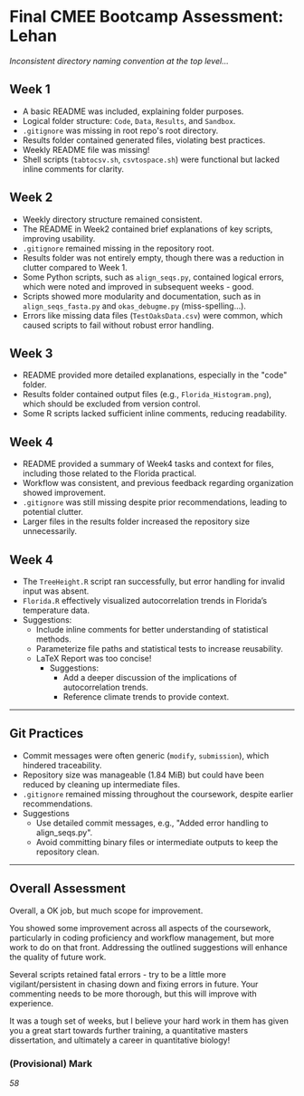 
# Final CMEE Bootcamp Assessment: Lehan

*Inconsistent directory naming convention at the top level...* 

## Week 1

  - A basic README was included, explaining folder purposes.
  - Logical folder structure: `Code`, `Data`, `Results`, and `Sandbox`.
  - `.gitignore` was missing in root repo's root directory.
  - Results folder contained generated files, violating best practices.
  - Weekly README file was missing!
  - Shell scripts (`tabtocsv.sh`, `csvtospace.sh`) were functional but lacked inline comments for clarity.

## Week 2
  - Weekly directory structure remained consistent.
  - The README in Week2 contained brief explanations of key scripts, improving usability.
  - `.gitignore` remained missing in the repository root.
  - Results folder was not entirely empty, though there was a reduction in clutter compared to Week 1.
- Some Python scripts, such as `align_seqs.py`, contained logical errors, which were noted and improved in subsequent weeks - good.
- Scripts showed more modularity and documentation, such as in `align_seqs_fasta.py` and `okas_debugme.py` (miss-spelling...).
- Errors like missing data files (`TestOaksData.csv`) were common, which caused scripts to fail without robust error handling.

## Week 3

  - README provided more detailed explanations, especially in the "code" folder.
  - Results folder contained output files (e.g., `Florida_Histogram.png`), which should be excluded from version control.
- Some R scripts lacked sufficient inline comments, reducing readability.

## Week 4

  - README provided a summary of Week4 tasks and context for files, including those related to the Florida practical.
  - Workflow was consistent, and previous feedback regarding organization showed improvement.
  - `.gitignore` was still missing despite prior recommendations, leading to potential clutter.
  - Larger files in the results folder increased the repository size unnecessarily.

## Week 4
- The `TreeHeight.R` script ran successfully, but error handling for invalid input was absent.
- `Florida.R` effectively visualized autocorrelation trends in Florida’s temperature data.
- Suggestions:
  - Include inline comments for better understanding of statistical methods.
  - Parameterize file paths and statistical tests to increase reusability.
  - LaTeX Report was too concise!
    - Suggestions:
      - Add a deeper discussion of the implications of autocorrelation trends.
      - Reference climate trends to provide context.
---

## Git Practices

- Commit messages were often generic (`modify`, `submission`), which hindered traceability.
- Repository size was manageable (1.84 MiB) but could have been reduced by cleaning up intermediate files.
- `.gitignore` remained missing throughout the coursework, despite earlier recommendations.
- Suggestions
  - Use detailed commit messages, e.g., "Added error handling to align_seqs.py".
  - Avoid committing binary files or intermediate outputs to keep the repository clean.

---

## Overall Assessment

Overall, a OK job, but much scope for improvement.

You showed some improvement across all aspects of the coursework, particularly in coding proficiency and workflow management, but more work to do on that front. Addressing the outlined suggestions will enhance the quality of future work.

Several scripts retained fatal errors - try to be a little more vigilant/persistent in chasing down and fixing errors in future. Your commenting needs to be more thorough, but this will improve with experience.

It was a tough set of weeks, but I believe your hard work in them has given you a great start towards further training, a quantitative masters dissertation, and ultimately a career in quantitative biology!

### (Provisional) Mark
 *58*